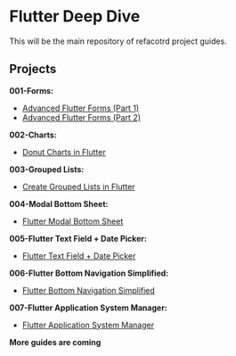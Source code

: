 # Flutter Deep Dive

This will be the main repository of refacotrd project guides.

## Projects

**001-Forms:**

- [Advanced Flutter Forms (Part 1)](https://medium.com/flutter-community/advanced-flutter-forms-part-1-e575422176ed)
- [Advanced Flutter Forms (Part 2)](https://medium.com/flutter-community/advanced-flutter-forms-part-2-5ba9a759c8a1)

**002-Charts:**

- [Donut Charts in Flutter](https://refactord.com/guides/donut-charts-in-flutter)

**003-Grouped Lists:**

- [Create Grouped Lists in Flutter](https://refactord.com/guides/create-grouped-lists-in-flutter)

**004-Modal Bottom Sheet:**

- [Flutter Modal Bottom Sheet](https://refactord.com/guides/flutter-modal-bottom-sheet)

**005-Flutter Text Field + Date Picker:**

- [Flutter Text Field + Date Picker](https://refactord.com/guides/flutter-text-field-date-picker)

**006-Flutter Bottom Navigation Simplified:**

- [Flutter Bottom Navigation Simplified](https://refactord.com/guides/flutter-bottom-navigation-simplified)

**007-Flutter Application System Manager:**

- [Flutter Application System Manager](https://refactord.com/mission_control/posts/flutter-application-system-manager)

**More guides are coming**
